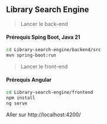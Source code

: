 Library Search Engine
---
> Lancer le back-end
#### Prérequis Sping Boot, Java 21
```bash
cd Library-search-engine/backend/src
mvn spring-boot:run
```

> Lancer le front-end
#### Prérequis Angular
```bash
cd Library-search-engine/frontend
npm install
ng serve
```
Aller sur http://localhost:4200/
